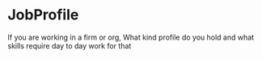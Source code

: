 # JobProfile
If you are working in a firm or org, What kind profile do you hold and what skills require day to day work for that
